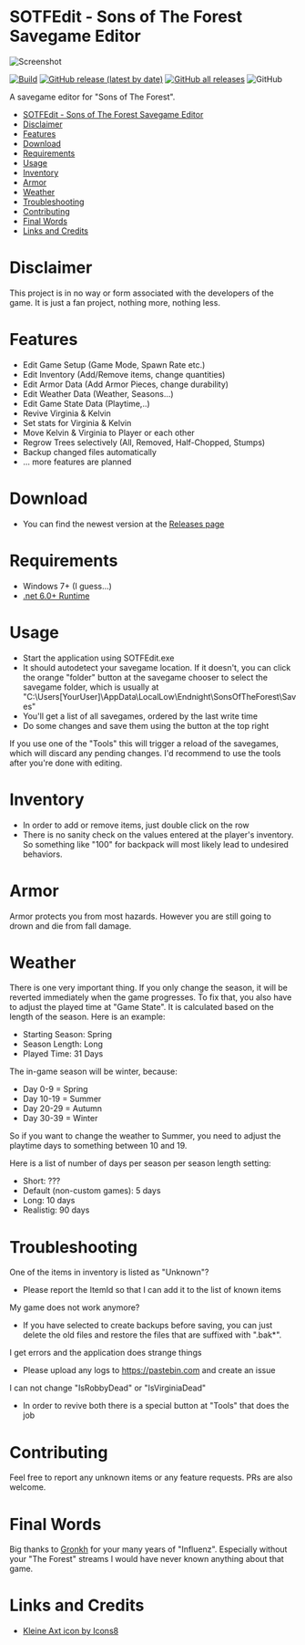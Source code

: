 # SOTFEdit - Sons of The Forest Savegame Editor

![Screenshot](https://abload.de/img/sotfedit_new294d1w.jpg)

[![Build](https://github.com/codengine/SOTFEdit/actions/workflows/build.yaml/badge.svg)](https://github.com/codengine/SOTFEdit/actions/workflows/build.yaml)
[![GitHub release (latest by date)](https://img.shields.io/github/v/release/codengine/SOTFEdit)](https://github.com/codengine/SOTFEdit/releases)
[![GitHub all releases](https://img.shields.io/github/downloads/codengine/SOTFEdit/total)](https://github.com/codengine/SOTFEdit/releases)
![GitHub](https://img.shields.io/github/license/codengine/SOTFEdit)

A savegame editor for "Sons of The Forest". 

- [SOTFEdit - Sons of The Forest Savegame Editor](#sotfedit---sons-of-the-forest-savegame-editor)
- [Disclaimer](#disclaimer)
- [Features](#features)
- [Download](#download)
- [Requirements](#requirements)
- [Usage](#usage)
- [Inventory](#inventory)
- [Armor](#armor)
- [Weather](#weather)
- [Troubleshooting](#troubleshooting)
- [Contributing](#contributing)
- [Final Words](#final-words)
- [Links and Credits](#links-and-credits)

# Disclaimer

This project is in no way or form associated with the developers of the game. It is just a fan project, nothing more, nothing less.

# Features

- Edit Game Setup (Game Mode, Spawn Rate etc.)
- Edit Inventory (Add/Remove items, change quantities)
- Edit Armor Data (Add Armor Pieces, change durability)
- Edit Weather Data (Weather, Seasons...)
- Edit Game State Data (Playtime,..)
- Revive Virginia & Kelvin
- Set stats for Virginia & Kelvin
- Move Kelvin & Virginia to Player or each other
- Regrow Trees selectively (All, Removed, Half-Chopped, Stumps)
- Backup changed files automatically
- ... more features are planned

# Download

- You can find the newest version at the [Releases page](https://github.com/codengine/SOTFEdit/releases)

# Requirements

- Windows 7+ (I guess...)
- [.net 6.0+ Runtime](https://dotnet.microsoft.com/en-us/download/dotnet)

# Usage

- Start the application using SOTFEdit.exe
- It should autodetect your savegame location. If it doesn't, you can click the orange "folder" button at the savegame chooser to select the savegame folder, which is usually at "C:\Users\[YourUser]\AppData\LocalLow\Endnight\SonsOfTheForest\Saves"
- You'll get a list of all savegames, ordered by the last write time
- Do some changes and save them using the button at the top right

If you use one of the "Tools" this will trigger a reload of the savegames, which will discard any pending changes. I'd recommend to use the tools after you're done with editing.

# Inventory

- In order to add or remove items, just double click on the row
- There is no sanity check on the values entered at the player's inventory. So something like "100" for backpack will most likely lead to undesired behaviors.

# Armor

Armor protects you from most hazards. However you are still going to drown and die from fall damage.

# Weather

There is one very important thing. If you only change the season, it will be reverted immediately when the game progresses.
To fix that, you also have to adjust the played time at "Game State". It is calculated based on the length of the season. Here is an example:

- Starting Season: Spring
- Season Length: Long
- Played Time: 31 Days

The in-game season will be winter, because:

- Day 0-9 = Spring
- Day 10-19 = Summer
- Day 20-29 = Autumn
- Day 30-39 = Winter

So if you want to change the weather to Summer, you need to adjust the playtime days to something between 10 and 19.

Here is a list of number of days per season per season length setting:

- Short: ???
- Default (non-custom games): 5 days
- Long: 10 days
- Realistig: 90 days

# Troubleshooting

One of the items in inventory is listed as "Unknown"?
- Please report the ItemId so that I can add it to the list of known items

My game does not work anymore?
- If you have selected to create backups before saving, you can just delete the old files and restore the files that are suffixed with ".bak*".

I get errors and the application does strange things
- Please upload any logs to https://pastebin.com and create an issue

I can not change "IsRobbyDead" or "IsVirginiaDead"
- In order to revive both there is a special button at "Tools" that does the job

# Contributing

Feel free to report any unknown items or any feature requests. PRs are also welcome.

# Final Words

Big thanks to [Gronkh](https://gronkh.tv) for your many years of "Influenz". Especially without your "The Forest" streams I would have never known anything about that game.

# Links and Credits

- [Kleine Axt icon by Icons8](https://icons8.com/icon/81685/kleine-axt)

